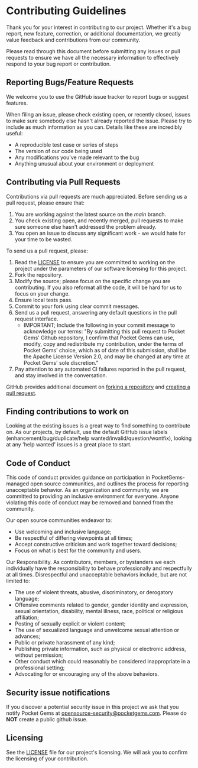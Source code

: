 # Contributing Guidelines
Thank you for your interest in contributing to our project. Whether it's a bug
report, new feature, correction, or additional documentation, we greatly value
feedback and contributions from our community.

Please read through this document before submitting any issues or pull requests
to ensure we have all the necessary information to effectively respond to your
bug report or contribution.


## Reporting Bugs/Feature Requests
We welcome you to use the GitHub issue tracker to report bugs or suggest features.

When filing an issue, please check existing open, or recently closed, issues to
make sure somebody else hasn't already reported the issue. Please try to include
as much information as you can. Details like these are incredibly useful:

* A reproducible test case or series of steps
* The version of our code being used
* Any modifications you've made relevant to the bug
* Anything unusual about your environment or deployment


## Contributing via Pull Requests
Contributions via pull requests are much appreciated. Before sending us a pull
request, please ensure that:

1. You are working against the latest source on the *main* branch.
2. You check existing open, and recently merged, pull requests to make sure
   someone else hasn't addressed the problem already.
3. You open an issue to discuss any significant work - we would hate for your
   time to be wasted.

To send us a pull request, please:

1. Read the [LICENSE](./LICENSE) to ensure you are committed to working on the
   project under the parameters of our software licensing for this project.
1. Fork the repository.
1. Modify the source; please focus on the specific change you are contributing.
   If you also reformat all the code, it will be hard for us to focus on your
   change.
1. Ensure local tests pass.
1. Commit to your fork using clear commit messages.
1. Send us a pull request, answering any default questions in the pull request
   interface.
   - IMPORTANT; Include the following in your commit message to acknowledge our
     terms: "By submitting this pull request to Pocket Gems' Github repository,
     I confirm that Pocket Gems can use, modify, copy and redistribute my
     contribution, under the terms of Pocket Gems' choice, which as of date of
     this submission, shall be the Apache License Version 2.0, and may be
     changed at any time at Pocket Gems' sole discretion."
1. Pay attention to any automated CI failures reported in the pull request, and
   stay involved in the conversation.

GitHub provides additional document on
[forking a repository](https://help.github.com/articles/fork-a-repo/) and
[creating a pull request](https://help.github.com/articles/creating-a-pull-request/).

## Finding contributions to work on
Looking at the existing issues is a great way to find something to contribute
on. As our projects, by default, use the default GitHub issue labels
(enhancement/bug/duplicate/help wanted/invalid/question/wontfix), looking at any
'help wanted' issues is a great place to start.

## Code of Conduct
This code of conduct provides guidance on participation in PocketGems-managed
open source communities, and outlines the process for reporting unacceptable
behavior. As an organization and community, we are committed to providing an
inclusive environment for everyone. Anyone violating this code of conduct may be
removed and banned from the community.

Our open source communities endeavor to:

- Use welcoming and inclusive language;
- Be respectful of differing viewpoints at all times;
- Accept constructive criticism and work together toward decisions;
- Focus on what is best for the community and users.

Our Responsibility. As contributors, members, or bystanders we each individually
have the responsibility to behave professionally and respectfully at all times.
Disrespectful and unacceptable behaviors include, but are not limited to:

- The use of violent threats, abusive, discriminatory, or derogatory language;
- Offensive comments related to gender, gender identity and expression, sexual
  orientation, disability, mental illness, race, political or religious
  affiliation;
- Posting of sexually explicit or violent content;
- The use of sexualized language and unwelcome sexual attention or advances;
- Public or private harassment of any kind;
- Publishing private information, such as physical or electronic address,
  without permission;
- Other conduct which could reasonably be considered inappropriate in a
  professional setting;
- Advocating for or encouraging any of the above behaviors.

## Security issue notifications
If you discover a potential security issue in this project we ask that you
notify Pocket Gems at opensource-security@pocketgems.com. Please do **NOT**
create a public github issue.


## Licensing
See the [LICENSE](LICENSE) file for our project's licensing. We will ask you to
confirm the licensing of your contribution.
